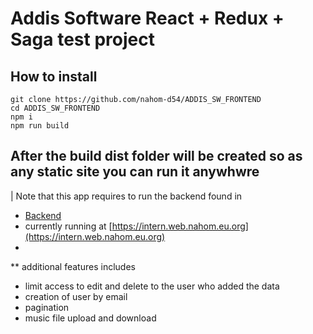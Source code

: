 #  Addis Software React + Redux + Saga test project


## How to install
```shell
git clone https://github.com/nahom-d54/ADDIS_SW_FRONTEND
cd ADDIS_SW_FRONTEND
npm i
npm run build
```
## After the build dist folder will be created so as any static site you can run it anywhwre

| Note that this app requires to run the backend found in
* [Backend](https://github.com/nahom-d54/ADDIS_SW_BACKEND)
* currently running at [https://intern.web.nahom.eu.org](https://intern.web.nahom.eu.org)
* 
** additional features includes
  * limit access to edit and delete to the user who added the data
  * creation of user by email
  * pagination
  * music file upload and download
